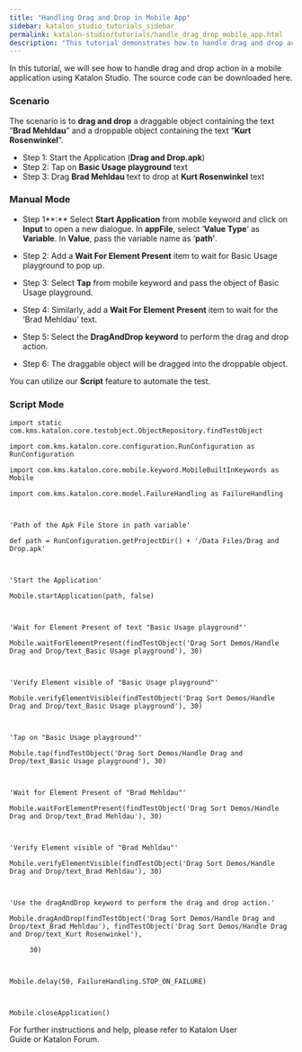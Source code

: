 ```yaml
---
title: "Handling Drag and Drop in Mobile App"
sidebar: katalon_studio_tutorials_sidebar
permalink: katalon-studio/tutorials/handle_drag_drop_mobile_app.html
description: "This tutorial demonstrates how to handle drag and drop action in a mobile application using Katalon Studio."
---
```

In this tutorial, we will see how to handle drag and drop action in a mobile application using Katalon Studio. The source code can be downloaded here.

### Scenario

The scenario is to **drag and drop** a draggable object containing the text “**Brad Mehldau**” and a droppable object containing the text “**Kurt Rosenwinkel**”.

*   Step 1: Start the Application (**Drag and Drop.apk**)
*   Step 2: Tap on **Basic Usage playground** text
*   Step 3: Drag **Brad Mehldau** text to drop at **Kurt Rosenwinkel** text

### Manual Mode

*   Step 1**:** Select **Start Application** from mobile keyword and click on **Input** to open a new dialogue. In **appFile**, select ‘**Value Type**‘ as **Variable**. In **Value**, pass the variable name as ‘**path’**.

*   Step 2: Add a **Wait For Element Present** item to wait for Basic Usage playground to pop up.
*   Step 3: Select **Tap** from mobile keyword and pass the object of Basic Usage playground.
*   Step 4: Similarly, add a **Wait For Element Present** item to wait for the ‘Brad Mehldau’ text.
*   Step 5: Select the **DragAndDrop** **keyword** to perform the drag and drop action.
*   Step 6: The draggable object will be dragged into the droppable object.

You can utilize our **Script** feature to automate the test.

### Script Mode

```
import static com.kms.katalon.core.testobject.ObjectRepository.findTestObject
 
import com.kms.katalon.core.configuration.RunConfiguration as RunConfiguration
 
import com.kms.katalon.core.mobile.keyword.MobileBuiltInKeywords as Mobile
 
import com.kms.katalon.core.model.FailureHandling as FailureHandling
 
 
 
'Path of the Apk File Store in path variable'
 
def path = RunConfiguration.getProjectDir() + '/Data Files/Drag and Drop.apk'
 
 
 
'Start the Application'
 
Mobile.startApplication(path, false)
 
 
 
'Wait for Element Present of text "Basic Usage playground"'
 
Mobile.waitForElementPresent(findTestObject('Drag Sort Demos/Handle Drag and Drop/text_Basic Usage playground'), 30)
 
 
 
'Verify Element visible of "Basic Usage playground"'
 
Mobile.verifyElementVisible(findTestObject('Drag Sort Demos/Handle Drag and Drop/text_Basic Usage playground'), 30)
 
 
 
'Tap on "Basic Usage playground"'
 
Mobile.tap(findTestObject('Drag Sort Demos/Handle Drag and Drop/text_Basic Usage playground'), 30)
 
 
 
'Wait for Element Present of "Brad Mehldau"'
 
Mobile.waitForElementPresent(findTestObject('Drag Sort Demos/Handle Drag and Drop/text_Brad Mehldau'), 30)
 
 
 
'Verify Element visible of "Brad Mehldau"'
 
Mobile.verifyElementVisible(findTestObject('Drag Sort Demos/Handle Drag and Drop/text_Brad Mehldau'), 30)
 
 
 
'Use the dragAndDrop keyword to perform the drag and drop action.'
 
Mobile.dragAndDrop(findTestObject('Drag Sort Demos/Handle Drag and Drop/text_Brad Mehldau'), findTestObject('Drag Sort Demos/Handle Drag and Drop/text_Kurt Rosenwinkel'),
 
     30)
 
 
 
Mobile.delay(50, FailureHandling.STOP_ON_FAILURE)
 
 
 
Mobile.closeApplication()

```

For further instructions and help, please refer to Katalon User Guide or Katalon Forum.